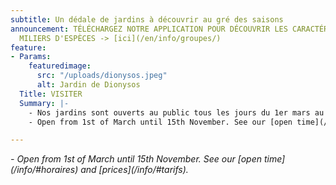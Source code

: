 ```yaml
---
subtitle: Un dédale de jardins à découvrir au gré des saisons
announcement: TÉLÉCHARGEZ NOTRE APPLICATION POUR DÉCOUVRIR LES CARACTÉRISTQIUES DE
  MILIERS D'ESPÈCES -> [ici](/en/info/groupes/)
feature:
- Params:
    featuredimage:
      src: "/uploads/dionysos.jpeg"
      alt: Jardin de Dionysos
  Title: VISITER
  Summary: |-
    - Nos jardins sont ouverts au public tous les jours du 1er mars au 15 novembre. Voir nos [horaires](/info/#horaires) d'ouverture et [tarifs](/info/#tarifs) d'entrée.
    - Open from 1st of March until 15th November. See our [open time](/info/#horaires) and [prices](/info/#tarifs).

---
```

_- Open from 1st of March until 15th November. See our \[open time\](/info/#horaires) and \[prices\](/info/#tarifs)._